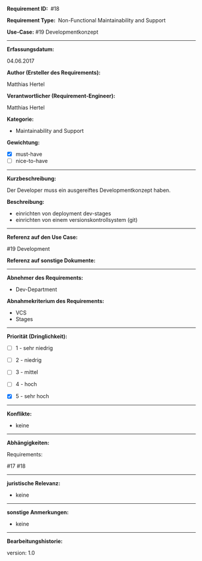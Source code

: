 **Requirement ID: ** #18

**Requirement Type: ** Non-Functional Maintainability and Support

**Use-Case:** #19 Developmentkonzept

---
**Erfassungsdatum:**

04.06.2017

**Author (Ersteller des Requirements):**

Matthias Hertel

**Verantwortlicher (Requirement-Engineer):**

Matthias Hertel

**Kategorie:**

- Maintainability and Support

**Gewichtung:**

- [x] must-have
- [ ] nice-to-have

---
**Kurzbeschreibung:**

Der Developer muss ein ausgereiftes Developmentkonzept haben.

**Beschreibung:**

- einrichten von deployment dev-stages
- einrichten von einem versionskontrollsystem (git)


---
**Referenz auf den Use Case:**

#19 Development

**Referenz auf sonstige Dokumente:**



---
**Abnehmer des Requirements:**

- Dev-Department



**Abnahmekriterium des Requirements:**

- VCS
- Stages


---
**Priorität (Dringlichkeit):**


 - [ ] 1 - sehr niedrig
 - [ ] 2 - niedrig
 - [ ] 3 - mittel
 - [ ] 4 - hoch
 - [x] 5 - sehr hoch


---
**Konflikte:**
- keine

---
**Abhängigkeiten:**

Requirements:

#17
#18


---
**juristische Relevanz:**

- keine


---
**sonstige Anmerkungen:**

- keine



---
**Bearbeitungshistorie:**

version: 1.0
